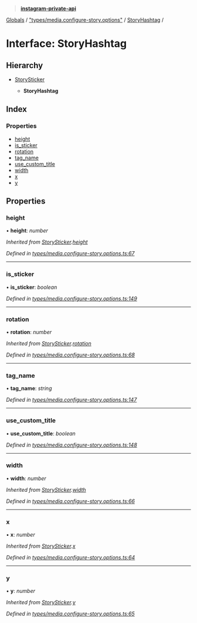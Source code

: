> **[instagram-private-api](../README.md)**

[Globals](../README.md) / ["types/media.configure-story.options"](../modules/_types_media_configure_story_options_.md) / [StoryHashtag](_types_media_configure_story_options_.storyhashtag.md) /

# Interface: StoryHashtag

## Hierarchy

* [StorySticker](_types_media_configure_story_options_.storysticker.md)

  * **StoryHashtag**

## Index

### Properties

* [height](_types_media_configure_story_options_.storyhashtag.md#height)
* [is_sticker](_types_media_configure_story_options_.storyhashtag.md#is_sticker)
* [rotation](_types_media_configure_story_options_.storyhashtag.md#rotation)
* [tag_name](_types_media_configure_story_options_.storyhashtag.md#tag_name)
* [use_custom_title](_types_media_configure_story_options_.storyhashtag.md#use_custom_title)
* [width](_types_media_configure_story_options_.storyhashtag.md#width)
* [x](_types_media_configure_story_options_.storyhashtag.md#x)
* [y](_types_media_configure_story_options_.storyhashtag.md#y)

## Properties

###  height

• **height**: *number*

*Inherited from [StorySticker](_types_media_configure_story_options_.storysticker.md).[height](_types_media_configure_story_options_.storysticker.md#height)*

*Defined in [types/media.configure-story.options.ts:67](https://github.com/dilame/instagram-private-api/blob/173bc62/src/types/media.configure-story.options.ts#L67)*

___

###  is_sticker

• **is_sticker**: *boolean*

*Defined in [types/media.configure-story.options.ts:149](https://github.com/dilame/instagram-private-api/blob/173bc62/src/types/media.configure-story.options.ts#L149)*

___

###  rotation

• **rotation**: *number*

*Inherited from [StorySticker](_types_media_configure_story_options_.storysticker.md).[rotation](_types_media_configure_story_options_.storysticker.md#rotation)*

*Defined in [types/media.configure-story.options.ts:68](https://github.com/dilame/instagram-private-api/blob/173bc62/src/types/media.configure-story.options.ts#L68)*

___

###  tag_name

• **tag_name**: *string*

*Defined in [types/media.configure-story.options.ts:147](https://github.com/dilame/instagram-private-api/blob/173bc62/src/types/media.configure-story.options.ts#L147)*

___

###  use_custom_title

• **use_custom_title**: *boolean*

*Defined in [types/media.configure-story.options.ts:148](https://github.com/dilame/instagram-private-api/blob/173bc62/src/types/media.configure-story.options.ts#L148)*

___

###  width

• **width**: *number*

*Inherited from [StorySticker](_types_media_configure_story_options_.storysticker.md).[width](_types_media_configure_story_options_.storysticker.md#width)*

*Defined in [types/media.configure-story.options.ts:66](https://github.com/dilame/instagram-private-api/blob/173bc62/src/types/media.configure-story.options.ts#L66)*

___

###  x

• **x**: *number*

*Inherited from [StorySticker](_types_media_configure_story_options_.storysticker.md).[x](_types_media_configure_story_options_.storysticker.md#x)*

*Defined in [types/media.configure-story.options.ts:64](https://github.com/dilame/instagram-private-api/blob/173bc62/src/types/media.configure-story.options.ts#L64)*

___

###  y

• **y**: *number*

*Inherited from [StorySticker](_types_media_configure_story_options_.storysticker.md).[y](_types_media_configure_story_options_.storysticker.md#y)*

*Defined in [types/media.configure-story.options.ts:65](https://github.com/dilame/instagram-private-api/blob/173bc62/src/types/media.configure-story.options.ts#L65)*